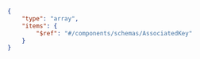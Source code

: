 ```json copy 
{
    "type": "array",
    "items": {
        "$ref": "#/components/schemas/AssociatedKey"
    }
} 
``` 
